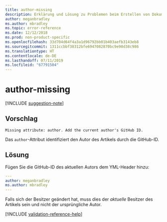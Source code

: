 ```yaml
---
title: author-missing
description: Erklärung und Lösung zu Problemen beim Erstellen von Dokumentationsartikeln – author-missing.
author: meganbradley
ms.author: mbradley
ms.topic: error-reference
ms.date: 12/12/2018
ms.prod: non-product-specific
ms.openlocfilehash: 33d704d64f4a3a1d96792bb01b403aefb3143eb8
ms.sourcegitcommit: 1311ccbbf38312bfe6947082870bc9e90d38c986
ms.translationtype: HT
ms.contentlocale: de-DE
ms.lasthandoff: 07/11/2019
ms.locfileid: "67791504"
---
```

# <a name="author-missing"></a>author-missing

[!INCLUDE [suggestion-note](includes/suggestion-note.md)]

## <a name="suggestion"></a>Vorschlag

`Missing attribute: author. Add the current author's GitHub ID.`

Das `author`-Attribut identifiziert den Autor des Artikels durch die GitHub-ID. 

## <a name="resolution"></a>Lösung

Fügen Sie die GitHub-ID des aktuellen Autors dem YML-Header hinzu:

```yml
---
author: meganbradley
ms.author: mbradley
---
```

Falls sich der Besitzer geändert hat, muss dies der *aktuelle* Besitzer des Artikels sein und nicht der ursprüngliche Autor.

<!--make sure to add this file to your includes folder and verify the path-->
[!INCLUDE [validation-reference-help](includes/validation-reference-help.md)]
